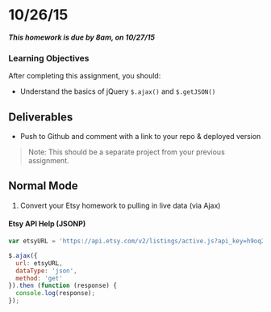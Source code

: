 # 10/26/15 

___This homework is due by 8am, on 10/27/15___

### Learning Objectives

After completing this assignment, you should:

* Understand the basics of jQuery `$.ajax()` and `$.getJSON()`

## Deliverables

* Push to Github and comment with a link to your repo & deployed version

> Note: This should be a separate project from your previous assignment.

## Normal Mode

1. Convert your Etsy homework to pulling in live data (via Ajax)

#### Etsy API Help (JSONP)

```js
var etsyURL = 'https://api.etsy.com/v2/listings/active.js?api_key=h9oq2yf3twf4ziejn10b717i&keywords=whiskey&includes=Images,Shop';

$.ajax({
  url: etsyURL,
  dataType: 'json',
  method: 'get'
}).then (function (response) {
  console.log(response);
});
